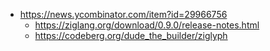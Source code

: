 

* https://news.ycombinator.com/item?id=29966756
    * https://ziglang.org/download/0.9.0/release-notes.html
    * https://codeberg.org/dude_the_builder/ziglyph
    